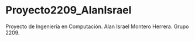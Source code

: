 # Proyecto2209_AlanIsrael
Proyecto de Ingeniería en Computación. Alan Israel Montero Herrera. Grupo 2209.


